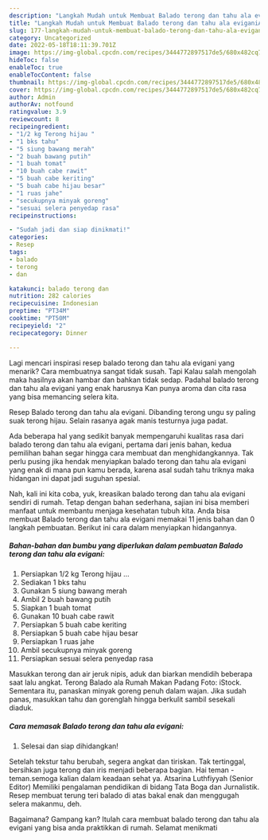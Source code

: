 ```yaml
---
description: "Langkah Mudah untuk Membuat Balado terong dan tahu ala eviganiAnti Ribet"
title: "Langkah Mudah untuk Membuat Balado terong dan tahu ala eviganiAnti Ribet"
slug: 177-langkah-mudah-untuk-membuat-balado-terong-dan-tahu-ala-eviganianti-ribet
category: Uncategorized
date: 2022-05-18T18:11:39.701Z
image: https://img-global.cpcdn.com/recipes/3444772897517de5/680x482cq70/balado-terong-dan-tahu-ala-evigani-foto-resep-utama.jpg
hideToc: false
enableToc: true
enableTocContent: false
thumbnail: https://img-global.cpcdn.com/recipes/3444772897517de5/680x482cq70/balado-terong-dan-tahu-ala-evigani-foto-resep-utama.jpg
cover: https://img-global.cpcdn.com/recipes/3444772897517de5/680x482cq70/balado-terong-dan-tahu-ala-evigani-foto-resep-utama.jpg
author: Admin
authorAv: notfound
ratingvalue: 3.9
reviewcount: 8
recipeingredient:
- "1/2 kg Terong hijau "
- "1 bks tahu"
- "5 siung bawang merah"
- "2 buah bawang putih"
- "1 buah tomat"
- "10 buah cabe rawit"
- "5 buah cabe keriting"
- "5 buah cabe hijau besar"
- "1 ruas jahe"
- "secukupnya minyak goreng"
- "sesuai selera penyedap rasa"
recipeinstructions:

- "Sudah jadi dan siap dinikmati!"
categories:
- Resep
tags:
- balado
- terong
- dan

katakunci: balado terong dan 
nutrition: 282 calories
recipecuisine: Indonesian
preptime: "PT34M"
cooktime: "PT50M"
recipeyield: "2"
recipecategory: Dinner

---
```



Lagi mencari inspirasi resep balado terong dan tahu ala evigani yang menarik? Cara membuatnya sangat tidak susah. Tapi Kalau salah mengolah maka hasilnya akan hambar dan bahkan tidak sedap. Padahal balado terong dan tahu ala evigani yang enak harusnya Kan punya aroma dan cita rasa yang bisa memancing selera kita.


Resep Balado terong dan tahu ala evigani. Dibanding terong ungu sy paling suak terong hijau. Selain rasanya agak manis testurnya juga padat.

Ada beberapa hal yang sedikit banyak mempengaruhi kualitas rasa dari balado terong dan tahu ala evigani, pertama dari jenis bahan, kedua pemilihan bahan segar hingga cara membuat dan menghidangkannya. Tak perlu pusing jika hendak menyiapkan balado terong dan tahu ala evigani yang enak di mana pun kamu berada, karena asal sudah tahu triknya maka hidangan ini dapat jadi suguhan spesial.


Nah, kali ini kita coba, yuk, kreasikan balado terong dan tahu ala evigani sendiri di rumah. Tetap dengan bahan sederhana, sajian ini bisa memberi manfaat untuk membantu menjaga kesehatan tubuh kita. Anda bisa membuat Balado terong dan tahu ala evigani memakai 11 jenis bahan dan 0 langkah pembuatan. Berikut ini cara dalam menyiapkan hidangannya.

<!--inarticleads1-->

##### Bahan-bahan dan bumbu yang diperlukan dalam pembuatan Balado terong dan tahu ala evigani:

1. Persiapkan 1/2 kg Terong hijau ...
1. Sediakan 1 bks tahu
1. Gunakan 5 siung bawang merah
1. Ambil 2 buah bawang putih
1. Siapkan 1 buah tomat
1. Gunakan 10 buah cabe rawit
1. Persiapkan 5 buah cabe keriting
1. Persiapkan 5 buah cabe hijau besar
1. Persiapkan 1 ruas jahe
1. Ambil secukupnya minyak goreng
1. Persiapkan sesuai selera penyedap rasa


Masukkan terong dan air jeruk nipis, aduk dan biarkan mendidih beberapa saat lalu angkat. Terong Balado ala Rumah Makan Padang Foto: iStock. Sementara itu, panaskan minyak goreng penuh dalam wajan. Jika sudah panas, masukkan tahu dan gorenglah hingga berkulit sambil sesekali diaduk. 

<!--inarticleads2-->

##### Cara memasak Balado terong dan tahu ala evigani:


1. Selesai dan siap dihidangkan!

Setelah tekstur tahu berubah, segera angkat dan tiriskan. Tak tertinggal, bersihkan juga terong dan iris menjadi beberapa bagian. Hai teman - teman.semoga kalian dalam keadaan sehat ya. Atsarina Luthfiyyah (Senior Editor) Memiliki pengalaman pendidikan di bidang Tata Boga dan Jurnalistik. Resep membuat terung teri balado di atas bakal enak dan menggugah selera makanmu, deh. 

Bagaimana? Gampang kan? Itulah cara membuat balado terong dan tahu ala evigani yang bisa anda praktikkan di rumah. Selamat menikmati
